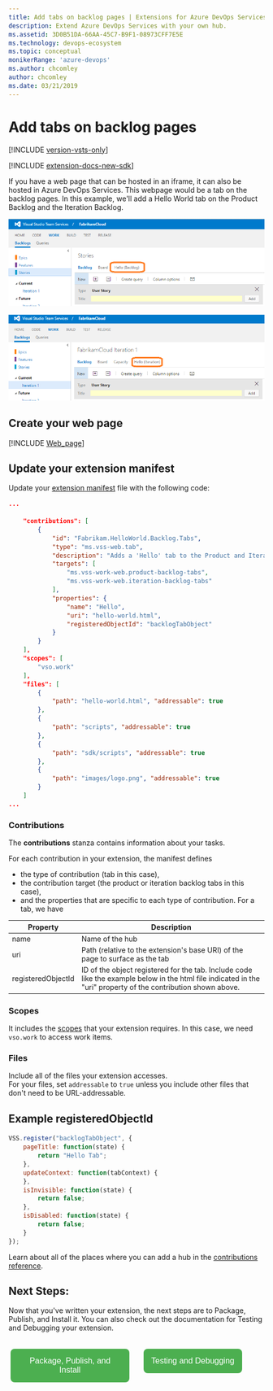 ```yaml
---
title: Add tabs on backlog pages | Extensions for Azure DevOps Services
description: Extend Azure DevOps Services with your own hub.
ms.assetid: 3D0B51DA-66AA-45C7-B9F1-08973CFF7E5E
ms.technology: devops-ecosystem
ms.topic: conceptual
monikerRange: 'azure-devops'
ms.author: chcomley
author: chcomley
ms.date: 03/21/2019
---
```


# Add tabs on backlog pages

[!INCLUDE [version-vsts-only](../../includes/version-vsts-only.md)]

[!INCLUDE [extension-docs-new-sdk](../../includes/extension-docs-new-sdk.md)]

If you have a web page that can be hosted in an iframe, it can also be hosted in Azure DevOps Services. This webpage would be a tab on the backlog pages.
In this example, we'll add a Hello World tab on the Product Backlog and the Iteration Backlog.

![Tab location on the Azure DevOps Services Product Backlog page](../media-procedures/backlog-tab/product-backlog-tab.png)

![Tab location on the Azure DevOps Services Iteration Backlog page](../media-procedures/backlog-tab/iteration-backlog-tab.png)

## Create your web page

[!INCLUDE [Web_page](../includes/procedures/create-web-page.md)]

## Update your extension manifest
Update your [extension manifest](../develop/manifest.md) file with the following code:

```json
...

	"contributions": [
		{
	        "id": "Fabrikam.HelloWorld.Backlog.Tabs",
	        "type": "ms.vss-web.tab",
	        "description": "Adds a 'Hello' tab to the Product and Iteration backlog tabs.",
	        "targets": [
	            "ms.vss-work-web.product-backlog-tabs",
				"ms.vss-work-web.iteration-backlog-tabs"
	        ],
	        "properties": {
	            "name": "Hello",
	            "uri": "hello-world.html",
				"registeredObjectId": "backlogTabObject"
	        }
	    }
	],
	"scopes": [
		"vso.work"
	],
	"files": [
		{
			"path": "hello-world.html", "addressable": true
		},
		{
			"path": "scripts", "addressable": true
		},
		{
			"path": "sdk/scripts", "addressable": true
		},
		{
			"path": "images/logo.png", "addressable": true
		}
	]
...
```

### Contributions
The **contributions** stanza contains information about your tasks.


For each contribution in your extension, the manifest defines
	
* the type of contribution (tab in this case),
* the contribution target (the product or iteration backlog tabs in this case),
* and the properties that are specific to each type of contribution. For a tab, we have

| Property           | Description                                                                                                                         
|--------------------|----------------------------------------------------------------------------------------|                                
| name               | Name of the hub					                                                      |                   
| uri                | Path (relative to the extension's base URI) of the page to surface as the tab       |                   
| registeredObjectId | ID of the object registered for the tab. Include code like the example below in the html file indicated in the "uri" property of the contribution shown above. | 

### Scopes
It includes the [scopes](./manifest.md#scopes) that your extension requires.
In this case, we need `vso.work` to access work items.

### Files
Include all of the files your extension accesses. <br>
For your files, set `addressable` to `true` unless you include other files that don't need to be URL-addressable.
	
## Example registeredObjectId
```javascript
VSS.register("backlogTabObject", {
    pageTitle: function(state) {
        return "Hello Tab";
    },
	updateContext: function(tabContext) {							 
	},
    isInvisible: function(state) {
        return false;
    },
    isDisabled: function(state) {
        return false;
    }
});
```

Learn about all of the places where you can add a hub in the [contributions reference](/previous-versions/azure/devops/docs/extend/reference/targets/overview).

## Next Steps:

Now that you've written your extension, the next steps are to Package, Publish, and Install it. You can also check out the 
documentation for Testing and Debugging your extension. 

<div name="row" style="padding-top:15px">
    <div style="vertical-align:top;display:inline-block;float:left;width:50%">
        <div class="index-button" align="right" style="padding-right:10px">
        <a href="../publish/overview.md"><button style="background-color:#4CAF50;border:none;color:white;padding:15px;font-size:16px;margin:4px;cursor:pointer;border-radius:8px;">Package, Publish, and Install</button></a>
        </div>
    </div>
    <div style="vertical-align:top;display:inline-block;float:left;width:50%">
        <div class="index-button" align="left" style="padding-left:10px">
        <a href="/previous-versions/azure/devops/docs/extend/test/debug-in-browser"><button style="background-color:#4CAF50;border:none;color:white;padding:15px;font-size:16px;margin:4px;cursor:pointer;border-radius:8px;">Testing and Debugging</button></a>
        </div>
    </div>
</div>
